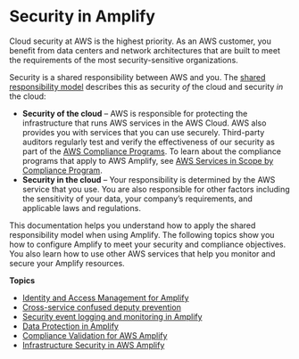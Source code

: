 # Security in Amplify<a name="security"></a>

Cloud security at AWS is the highest priority\. As an AWS customer, you benefit from data centers and network architectures that are built to meet the requirements of the most security\-sensitive organizations\.

Security is a shared responsibility between AWS and you\. The [shared responsibility model](http://aws.amazon.com/compliance/shared-responsibility-model/) describes this as security *of* the cloud and security *in* the cloud:
+ **Security of the cloud** – AWS is responsible for protecting the infrastructure that runs AWS services in the AWS Cloud\. AWS also provides you with services that you can use securely\. Third\-party auditors regularly test and verify the effectiveness of our security as part of the [AWS Compliance Programs](http://aws.amazon.com/compliance/programs/)\. To learn about the compliance programs that apply to AWS Amplify, see [AWS Services in Scope by Compliance Program](http://aws.amazon.com/compliance/services-in-scope/)\.
+ **Security in the cloud** – Your responsibility is determined by the AWS service that you use\. You are also responsible for other factors including the sensitivity of your data, your company’s requirements, and applicable laws and regulations\. 

This documentation helps you understand how to apply the shared responsibility model when using Amplify\. The following topics show you how to configure Amplify to meet your security and compliance objectives\. You also learn how to use other AWS services that help you monitor and secure your Amplify resources\. 

**Topics**
+ [Identity and Access Management for Amplify](security-iam.md)
+ [Cross\-service confused deputy prevention](cross-service-confused-deputy-prevention.md)
+ [Security event logging and monitoring in Amplify](monitoring-overview.md)
+ [Data Protection in Amplify](data-protection.md)
+ [Compliance Validation for AWS Amplify](Amplify-compliance.md)
+ [Infrastructure Security in AWS Amplify](infrastructure-security.md)